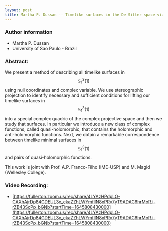 ```yaml
---
layout: post
title: Martha P. Dussan -- Timelike surfaces in the De Sitter space via the complex numbers
---
```


### Author information
* Martha P. Dussan
* University of Sao Paulo - Brazil


### Abstract:

We present a method of describing all timelike surfaces in $$\mathbb S^3_1(1)$$ using null coordinates and complex variable.  We use stereographic projection to identify necessary and sufficient conditions for lifting our timelike surfaces in $$\mathbb S^3_1(1)$$ into a special complex quadric of the complex projective space and then we study that surfaces. In particular we introduce a new class of complex functions, called quasi-holomorphic, that contains the holomorphic and anti-holomorphic functions. Next, we obtain a remarkable correspondence between timelike minimal surfaces in $$\mathbb S^3_1(1)$$ and pairs of quasi-holomorphic functions.

This work is joint with Prof. A.P. Franco-Filho (IME-USP) and M. Magid (Wellesley College).

### Video Recording:

* [https://fullerton.zoom.us/rec/share/4LYAzHPdpLO-CAXhAjrDp84GDEUL3x_ckaZZhLWYmfllN8xPRv7yT9ADAC6hrMoR.i-rZB43ScPp_bGNb?startTime=1645808430000](https://fullerton.zoom.us/rec/share/4LYAzHPdpLO-CAXhAjrDp84GDEUL3x_ckaZZhLWYmfllN8xPRv7yT9ADAC6hrMoR.i-rZB43ScPp_bGNb?startTime=1645808430000)



